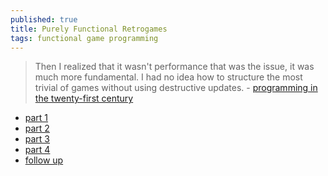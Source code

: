 ```yaml
---
published: true
title: Purely Functional Retrogames
tags: functional game programming
---
```

> Then I realized that it wasn't performance that was the issue, it was much more fundamental.
I had no idea how to structure the most trivial of games without using destructive updates. - [programming in the
twenty-first century](https://prog21.dadgum.com/23.html)

- [part 1](https://prog21.dadgum.com/23.html)
- [part 2](https://prog21.dadgum.com/24.html)
- [part 3](https://prog21.dadgum.com/25.html)
- [part 4](https://prog21.dadgum.com/26.html)
- [follow up](https://prog21.dadgum.com/37.html)
